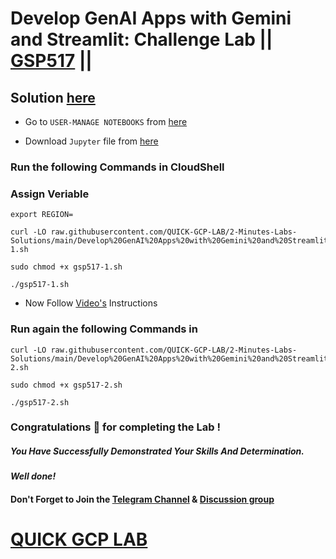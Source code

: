 # Develop GenAI Apps with Gemini and Streamlit: Challenge Lab || [GSP517](https://www.cloudskillsboost.google/focuses/87315?parent=catalog) ||

## Solution [here]()

* Go to `USER-MANAGE NOTEBOOKS` from [here](https://console.cloud.google.com/vertex-ai/workbench/user-managed)

* Download `Jupyter` file from [here](https://github.com/QUICK-GCP-LAB/2-Minutes-Labs-Solutions/blob/main/Develop%20GenAI%20Apps%20with%20Gemini%20and%20Streamlit%20Challenge%20Lab/prompt.ipynb)

### Run the following Commands in CloudShell

### Assign Veriable

```
export REGION=
```
```
curl -LO raw.githubusercontent.com/QUICK-GCP-LAB/2-Minutes-Labs-Solutions/main/Develop%20GenAI%20Apps%20with%20Gemini%20and%20Streamlit%20Challenge%20Lab/gsp517-1.sh

sudo chmod +x gsp517-1.sh

./gsp517-1.sh
```

* Now Follow [Video's]() Instructions

### Run again the following Commands in 

```
curl -LO raw.githubusercontent.com/QUICK-GCP-LAB/2-Minutes-Labs-Solutions/main/Develop%20GenAI%20Apps%20with%20Gemini%20and%20Streamlit%20Challenge%20Lab/gsp517-2.sh

sudo chmod +x gsp517-2.sh

./gsp517-2.sh
```

### Congratulations 🎉 for completing the Lab !

##### *You Have Successfully Demonstrated Your Skills And Determination.*

#### *Well done!*

#### Don't Forget to Join the [Telegram Channel](https://t.me/QuickGcpLab) & [Discussion group](https://t.me/QuickGcpLabChats)

# [QUICK GCP LAB](https://www.youtube.com/@quickgcplab)

